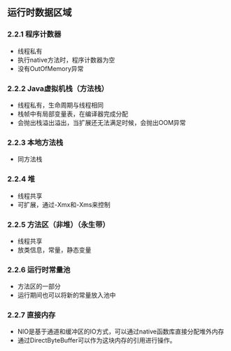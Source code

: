 ## 运行时数据区域

### 2.2.1 程序计数器

- 线程私有
- 执行native方法时，程序计数器为空
- 没有OutOfMemory异常

### 2.2.2 Java虚拟机栈（方法栈）

- 线程私有，生命周期与线程相同
- 栈帧中有局部变量表，在编译器完成分配
- 会抛出栈溢出溢出，当扩展还无法满足时候，会抛出OOM异常

### 2.2.3 本地方法栈

- 同方法栈

### 2.2.4 堆

- 线程共享
- 可扩展，通过-Xmx和-Xms来控制

### 2.2.5 方法区（非堆）（永生带）

- 线程共享
- 放类信息，常量，静态变量

### 2.2.6 运行时常量池

- 方法区的一部分
- 运行期间也可以将新的常量放入池中

### 2.2.7 直接内存

- NIO是基于通道和缓冲区的IO方式，可以通过native函数库直接分配堆外内存
- 通过DirectByteBuffer可以作为这块内存的引用进行操作。